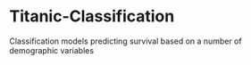 # Titanic-Classification
Classification models predicting survival based on a number of demographic variables
